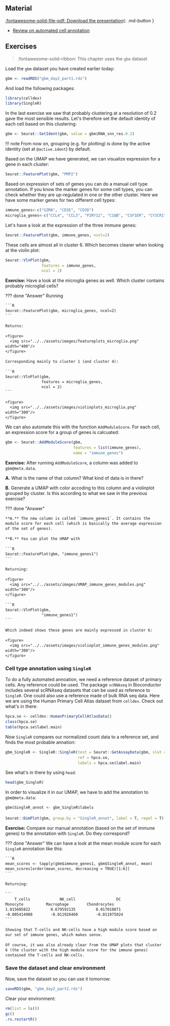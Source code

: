 
## Material

[:fontawesome-solid-file-pdf: Download the presentation](../assets/pdf/cell_annotation_scRNAseq_112021.pdf){: .md-button }

- [Review on automated cell annotation](https://www.sciencedirect.com/science/article/pii/S2001037021000192)

## Exercises

> :fontawesome-solid-ribbon: This chapter uses the `gbm` dataset

Load the `gbm` dataset you have created earlier today:

```R
gbm <- readRDS("gbm_day2_part1.rds")
```

And load the following packages:

```R
library(celldex)
library(SingleR)
```

In the last exercise we saw that probably clustering at a resolution of 0.2 gave the most sensible results. Let's therefore set the default identity of each cell based on this clustering:

```R
gbm <- Seurat::SetIdent(gbm, value = gbm$RNA_snn_res.0.2)
```

!!! note
    From now on, grouping (e.g. for plotting) is done by the active identity (set at `@active.ident`) by default.

Based on the UMAP we have generated, we can visualize expression for a gene in each cluster:

```R
Seurat::FeaturePlot(gbm, "PMP2")
```

Based on expression of sets of genes you can do a manual cell type annotation. If you know the marker genes for some cell types, you can check whether they are up-regulated in one or the other cluster. Here we have some marker genes for two different cell types:

```R
immune_genes<-c("GZMA", "CD3E", "CD3D")
microglia_genes<-c("CCL4", "CCL3", "P2RY12", "C1QB", "CSF1ER", "CY3CR1")
```

Let's have a look at the expression of the three immune genes:

```R
Seurat::FeaturePlot(gbm, immune_genes, ncol=2)
```

These cells are almost all in cluster 6. Which becomes clearer when looking at the violin plot:

```R
Seurat::VlnPlot(gbm,
                features = immune_genes,
                ncol = 2)
```

**Exercise:** Have a look at the microglia genes as well. Which cluster contains probably microglial cells?

??? done "Answer"
    Running

    ```R
    Seurat::FeaturePlot(gbm, microglia_genes, ncol=2)
    ```

    Returns:

    <figure>
      <img src="../../assets/images/featureplots_microglia.png" width="400"/>
    </figure>

    Corresponding mainly to cluster 1 (and cluster 4):

    ```R
    Seurat::VlnPlot(gbm,
                    features = microglia_genes,
                    ncol = 2)
    ```

    <figure>
      <img src="../../assets/images/violinplots_microglia.png" width="300"/>
    </figure>

We can also automate this with the function `AddModuleScore`. For each cell, an expression score for a group of genes is calcuated:

```R
gbm <- Seurat::AddModuleScore(gbm,
                              features = list(immune_genes),
                              name = "immune_genes")
```

**Exercise:** After running `AddModuleScore`, a column was added to `gbm@meta.data`.

**A.** What is the name of that column? What kind of data is in there?

**B.** Generate a UMAP with color accoding to this column and a violinplot grouped by cluster. Is this according to what we saw in the previous exercise?

??? done "Answer"

    **A.** The new column is called `immune_genes1`. It contains the module score for each cell (which is basically the average expression of the set of genes).

    **B.** You can plot the UMAP with

    ```R
    Seurat::FeaturePlot(gbm, "immune_genes1")
    ```

    Returning:

    <figure>
      <img src="../../assets/images/UMAP_immune_genes_modules.png" width="300"/>
    </figure>

    ```R
    Seurat::VlnPlot(gbm,
                    "immune_genes1")
    ```

    Which indeed shows these genes are mainly expressed in cluster 6:

    <figure>
      <img src="../../assets/images/violinplot_immune_genes_modules.png" width="300"/>
    </figure>

### Cell type annotation using `SingleR`

To do a fully automated annoation, we need a reference dataset of primary cells. Any reference could be used. The package `scRNAseq` in Bioconductor includes several scRNAseq datasets that can be used as reference to `SingleR`. One could also use a reference made of bulk RNA seq data. Here we are using the Human Primary Cell Atlas dataset from `celldex`. Check out what's in there:

```R
hpca.se <- celldex::HumanPrimaryCellAtlasData()
class(hpca.se)
table(hpca.se$label.main)
```

Now `SingleR` compares our normalized count data to a reference set, and finds the most probable annation:

```R
gbm_SingleR <- SingleR::SingleR(test = Seurat::GetAssayData(gbm, slot = "data"),
                                ref = hpca.se,
                                labels = hpca.se$label.main)
```

See what's in there by using `head`:

```R
head(gbm_SingleR)
```

In order to visualize it in our UMAP, we have to add the annotation to `gbm@meta.data`:

```R
gbm$SingleR_annot <- gbm_SingleR$labels

Seurat::DimPlot(gbm, group.by = "SingleR_annot", label = T, repel = T)
```

**Exercise:** Compare our manual annotation (based on the set of immune genes) to the annotation with `SingleR`. Do they correspond?

??? done "Answer"
    We can have a look at the mean module score for each `SingleR` annotation like this:

    ```R
    mean_scores <- tapply(gbm$immune_genes1, gbm$SingleR_annot, mean)
    mean_scores[order(mean_scores, decreasing = TRUE)[1:6]]
    ```

    Returning:

    ```
        T_cells             NK_cell                  DC            Monocyte          Macrophage        Chondrocytes
    1.015605822         0.679592135         0.017018871        -0.005414908        -0.011926460        -0.011975024
    ```

    Showing that T-cells and NK-cells have a high module score based on our set of immune genes, which makes sense.

    Of course, it was also already clear from the UMAP plots that cluster 6 (the cluster with the high module score for the immune genes) contained the T-cells and NK-cells.

### Save the dataset and clear environment

Now, save the dataset so you can use it tomorrow:

```R
saveRDS(gbm, "gbm_day2_part2.rds")
```

Clear your environment:

```R
rm(list = ls())
gc()
.rs.restartR()
```
